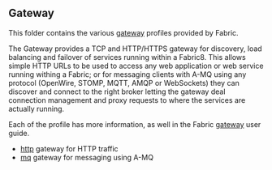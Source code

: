 ## Gateway

This folder contains the various [gateway](https://access.redhat.com/documentation/en-US/Red_Hat_JBoss_Fuse/6.2/html/Fabric_Guide/Gateway.html) profiles provided by Fabric.

The Gateway provides a TCP and HTTP/HTTPS gateway for discovery, load balancing and failover of services running within a Fabric8. This allows simple HTTP URLs to be used to access any web application or web service running withing a Fabric; or for messaging clients with A-MQ using any protocol (OpenWire, STOMP, MQTT, AMQP or WebSockets) they can discover and connect to the right broker letting the gateway deal connection management and proxy requests to where the services are actually running.

Each of the profile has more information, as well in the Fabric [gateway](https://access.redhat.com/documentation/en-US/Red_Hat_JBoss_Fuse/6.2/html/Fabric_Guide/Gateway.html) user guide.

* [http](/fabric/profiles/gateway/http.profile) gateway for HTTP traffic
* [mq](/fabric/profiles/gateway/mq.profile) gateway for messaging using A-MQ
